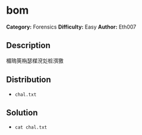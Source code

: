 # bom
**Category:** Forensics
**Difficulty:** Easy
**Author:** Eth007

## Description

楣瑦筴栴瑟楳渷彣桩渳獥

## Distribution

- `chal.txt`

## Solution

- `cat chal.txt`
